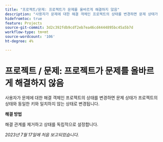 ```yaml
---
title: "프로젝트/문제: 프로젝트가 문제를 올바르게 해결하지 않음"
description: "사용자가 문제에 대한 해결 객체인 프로젝트의 상태를 변경하면 문제 상태가 프로젝트의 상태와 동일한 키와 일치하지 않는 상태로 변경됩니다."
hidefromtoc: true
feature: Projects
source-git-commit: 3d2c392fdb9cdf2eb7ea46cd4444895bc45a5b7d
workflow-type: tm+mt
source-wordcount: '106'
ht-degree: 4%

---
```



# 프로젝트 / 문제: 프로젝트가 문제를 올바르게 해결하지 않음

사용자가 문제에 대한 해결 객체인 프로젝트의 상태를 변경하면 문제 상태가 프로젝트의 상태와 동일한 키와 일치하지 않는 상태로 변경됩니다.

**해결 방법**

해결 관계를 제거하고 상태를 독립적으로 설정합니다.

_2023년 7월 17일에 처음 보고되었습니다._
